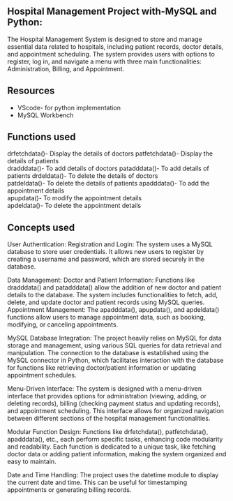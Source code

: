## Hospital Management Project with-MySQL and Python: 

The Hospital Management System is designed to store and manage essential data related to hospitals, including patient records, doctor details, and appointment scheduling. The system provides users with options to register, log in, and navigate a menu with three main functionalities: Administration, Billing, and Appointment.

## Resources
-  VScode- for python implementation
-  MySQL Workbench

## Functions used

drfetchdata()-     Display the details of doctors 
patfetchdata()-    Display the details of patients  
dradddata()-       To add details of doctors 
patadddata()-      To add details of patients 
drdeldata()-       To delete the details of doctors  
patdeldata()-      To delete the details of patients 
apadddata()-       To add the appointment details   
apupdata()-        To modify the appointment details  
apdeldata()-       To delete the appointment details  
 
## Concepts used

User Authentication:
Registration and Login: The system uses a MySQL database to store user credentials. It allows new users to register by creating a username and password, which are stored securely in the database.

Data Management:
Doctor and Patient Information: Functions like dradddata() and patadddata() allow the addition of new doctor and patient details to the database. The system includes functionalities to fetch, add, delete, and update doctor and patient records using MySQL queries.
Appointment Management: The apadddata(), apupdata(), and apdeldata() functions allow users to manage appointment data, such as booking, modifying, or canceling appointments.

MySQL Database Integration:
The project heavily relies on MySQL for data storage and management, using various SQL queries for data retrieval and manipulation. The connection to the database is established using the MySQL connector in Python, which facilitates interaction with the database for functions like retrieving doctor/patient information or updating appointment schedules.

Menu-Driven Interface:
The system is designed with a menu-driven interface that provides options for administration (viewing, adding, or deleting records), billing (checking payment status and updating records), and appointment scheduling. This interface allows for organized navigation between different sections of the hospital management functionalities.

Modular Function Design:
Functions like drfetchdata(), patfetchdata(), apadddata(), etc., each perform specific tasks, enhancing code modularity and readability. Each function is dedicated to a unique task, like fetching doctor data or adding patient information, making the system organized and easy to maintain.

Date and Time Handling:
The project uses the datetime module to display the current date and time. This can be useful for timestamping appointments or generating billing records.
